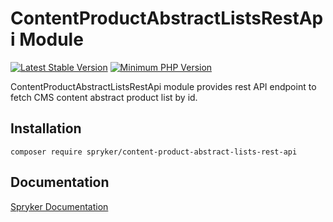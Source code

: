 # ContentProductAbstractListsRestApi Module
[![Latest Stable Version](https://poser.pugx.org/spryker/content-product-abstract-lists-rest-api/v/stable.svg)](https://packagist.org/packages/spryker/content-product-abstract-lists-rest-api)
[![Minimum PHP Version](https://img.shields.io/badge/php-%3E%3D%207.4-8892BF.svg)](https://php.net/)

ContentProductAbstractListsRestApi module provides rest API endpoint to fetch CMS content abstract product list by id.

## Installation

```
composer require spryker/content-product-abstract-lists-rest-api
```

## Documentation

[Spryker Documentation](https://documentation.spryker.com)
